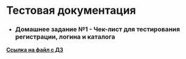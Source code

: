 # Тестовая документация

- ### Домашнее задание №1 - Чек-лист для тестирования регистрации, логина и каталога

**[Ссылка на файл с ДЗ](https://docs.google.com/spreadsheets/d/1taF2UcC5_3VdaCFxM96_V8Q0S6bMMZ9QyiPnRMze-Qk/edit?usp=sharing)**

